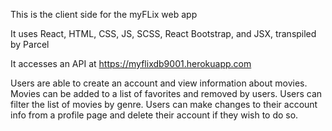 This is the client side for the myFLix web app

It uses React, HTML, CSS, JS, SCSS, React Bootstrap, and JSX, transpiled by Parcel

It accesses an API at https://myflixdb9001.herokuapp.com

Users are able to create an account and view information about movies. Movies can be added to a list of favorites and removed by users.
Users can filter the list of movies by genre.
Users can make changes to their account info from a profile page and delete their account if they wish to do so.

